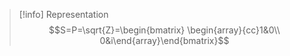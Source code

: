 
> [!info] Representation
> $$S=P=\sqrt{Z}=\begin{bmatrix} \begin{array}{cc}1&0\\ 0&i\end{array}\end{bmatrix}$$
